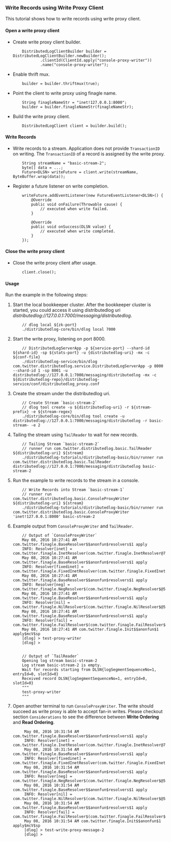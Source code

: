 ### Write Records using Write Proxy Client

This tutorial shows how to write records using write proxy client.

#### Open a write proxy client

-   Create write proxy client builder.
    ```
        DistributedLogClientBuilder builder = DistributedLogClientBuilder.newBuilder();
                .clientId(ClientId.apply("console-proxy-writer"))
                .name("console-proxy-writer");
    ```

-   Enable thrift mux.
    ```
        builder = builder.thriftmux(true);
    ```

-   Point the client to write proxy using finagle name.
    ```
        String finagleNameStr = "inet!127.0.0.1:8000";
        builder = builder.finagleNameStr(finagleNameStr);
    ```

-   Build the write proxy client.
    ```
        DistributedLogClient client = builder.build();
    ```

#### Write Records

-   Write records to a stream. Application does not provide `TransactionID` on writing.
    The `TransactionID` of a record is assigned by the write proxy.
    ```
        String streamName = "basic-stream-2";
        byte[] data = ...;
        Future<DLSN> writeFuture = client.write(streamName, ByteBuffer.wrap(data));
    ```

-   Register a future listener on write completion.
    ```
        writeFuture.addEventListener(new FutureEventListener<DLSN>() {
            @Override
            public void onFailure(Throwable cause) {
                // executed when write failed.
            }

            @Override
            public void onSuccess(DLSN value) {
                // executed when write completed.
            }
        });
    ```

#### Close the write proxy client

-   Close the write proxy client after usage.
    ```
        client.close();
    ```

#### Usage

Run the example in the following steps:

1.  Start the local bookkeeper cluster. After the bookkeeper cluster is started, you could access
    it using distributedlog uri *distributedlog://127.0.0.1:7000/messaging/distributedlog*.

    ```
        // dlog local ${zk-port}
        ./distributedlog-core/bin/dlog local 7000
    ```

2.  Start the write proxy, listening on port 8000.
    ```
        // DistributedLogServerApp -p ${service-port} --shard-id ${shard-id} -sp ${stats-port} -u {distributedlog-uri} -mx -c ${conf-file}
        ./distributedlog-service/bin/dlog com.twitter.distributedlog.service.DistributedLogServerApp -p 8000 --shard-id 1 -sp 8001 -u distributedlog://127.0.0.1:7000/messaging/distributedlog -mx -c ${distributedlog-repo}/distributedlog-service/conf/distributedlog_proxy.conf
    ```

3.  Create the stream under the distributedlog uri.

    ```
        // Create Stream `basic-stream-2`
        // dlog tool create -u ${distributedlog-uri} -r ${stream-prefix} -e ${stream-regex}
        ./distributedlog-core/bin/dlog tool create -u distributedlog://127.0.0.1:7000/messaging/distributedlog -r basic-stream- -e 2
    ```

4.  Tailing the stream using `TailReader` to wait for new records.
    ```
        // Tailing Stream `basic-stream-2`
        // runner run com.twitter.distributedlog.basic.TailReader ${distributedlog-uri} ${stream}
        ./distributedlog-tutorials/distributedlog-basic/bin/runner run com.twitter.distributedlog.basic.TailReader distributedlog://127.0.0.1:7000/messaging/distributedlog basic-stream-2
    ```

6.  Run the example to write records to the stream in a console.
    ```
        // Write Records into Stream `basic-stream-1`
        // runner run com.twitter.distributedlog.basic.ConsoleProxyWriter ${distributedlog-uri} ${stream}
        ./distributedlog-tutorials/distributedlog-basic/bin/runner run com.twitter.distributedlog.basic.ConsoleProxyWriter 'inet!127.0.0.1:8000' basic-stream-2
    ```

7.  Example output from `ConsoleProxyWriter` and `TailReader`.
    ```
        // Output of `ConsoleProxyWriter`
        May 08, 2016 10:27:41 AM com.twitter.finagle.BaseResolver$$anonfun$resolvers$1 apply
        INFO: Resolver[inet] = com.twitter.finagle.InetResolver(com.twitter.finagle.InetResolver@756d7bba)
        May 08, 2016 10:27:41 AM com.twitter.finagle.BaseResolver$$anonfun$resolvers$1 apply
        INFO: Resolver[fixedinet] = com.twitter.finagle.FixedInetResolver(com.twitter.finagle.FixedInetResolver@1d2e91f5)
        May 08, 2016 10:27:41 AM com.twitter.finagle.BaseResolver$$anonfun$resolvers$1 apply
        INFO: Resolver[neg] = com.twitter.finagle.NegResolver$(com.twitter.finagle.NegResolver$@5c707aca)
        May 08, 2016 10:27:41 AM com.twitter.finagle.BaseResolver$$anonfun$resolvers$1 apply
        INFO: Resolver[nil] = com.twitter.finagle.NilResolver$(com.twitter.finagle.NilResolver$@5c8d932f)
        May 08, 2016 10:27:41 AM com.twitter.finagle.BaseResolver$$anonfun$resolvers$1 apply
        INFO: Resolver[fail] = com.twitter.finagle.FailResolver$(com.twitter.finagle.FailResolver$@52ba2221)
        May 08, 2016 10:27:41 AM com.twitter.finagle.Init$$anonfun$1 apply$mcV$sp
        [dlog] > test-proxy-writer
        [dlog] >


        // Output of `TailReader`
        Opening log stream basic-stream-2
        Log stream basic-stream-2 is empty.
        Wait for records starting from DLSN{logSegmentSequenceNo=1, entryId=0, slotId=0}
        Received record DLSN{logSegmentSequenceNo=1, entryId=0, slotId=0}
        """
        test-proxy-writer
        """
    ```

6.  Open another terminal to run `ConsoleProxyWriter`. The write should succeed as write proxy is able to accept
    fan-in writes. Please checkout section `Considerations` to see the difference between **Write Ordering** and
    **Read Ordering**.
    ```
         May 08, 2016 10:31:54 AM com.twitter.finagle.BaseResolver$$anonfun$resolvers$1 apply
         INFO: Resolver[inet] = com.twitter.finagle.InetResolver(com.twitter.finagle.InetResolver@756d7bba)
         May 08, 2016 10:31:54 AM com.twitter.finagle.BaseResolver$$anonfun$resolvers$1 apply
         INFO: Resolver[fixedinet] = com.twitter.finagle.FixedInetResolver(com.twitter.finagle.FixedInetResolver@1d2e91f5)
         May 08, 2016 10:31:54 AM com.twitter.finagle.BaseResolver$$anonfun$resolvers$1 apply
         INFO: Resolver[neg] = com.twitter.finagle.NegResolver$(com.twitter.finagle.NegResolver$@5c707aca)
         May 08, 2016 10:31:54 AM com.twitter.finagle.BaseResolver$$anonfun$resolvers$1 apply
         INFO: Resolver[nil] = com.twitter.finagle.NilResolver$(com.twitter.finagle.NilResolver$@5c8d932f)
         May 08, 2016 10:31:54 AM com.twitter.finagle.BaseResolver$$anonfun$resolvers$1 apply
         INFO: Resolver[fail] = com.twitter.finagle.FailResolver$(com.twitter.finagle.FailResolver$@52ba2221)
         May 08, 2016 10:31:54 AM com.twitter.finagle.Init$$anonfun$1 apply$mcV$sp
         [dlog] > test-write-proxy-message-2
         [dlog] >
    ```
